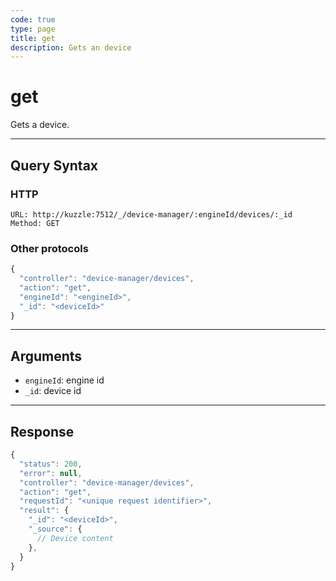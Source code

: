 ```yaml
---
code: true
type: page
title: get
description: Gets an device
---
```


# get

Gets a device.

---

## Query Syntax

### HTTP

```http
URL: http://kuzzle:7512/_/device-manager/:engineId/devices/:_id
Method: GET
```

### Other protocols

```js
{
  "controller": "device-manager/devices",
  "action": "get",
  "engineId": "<engineId>",
  "_id": "<deviceId>"
}
```

---

## Arguments

- `engineId`: engine id
- `_id`: device id

---

## Response

```js
{
  "status": 200,
  "error": null,
  "controller": "device-manager/devices",
  "action": "get",
  "requestId": "<unique request identifier>",
  "result": {
    "_id": "<deviceId>",
    "_source": {
      // Device content
    },
  }
}
```
